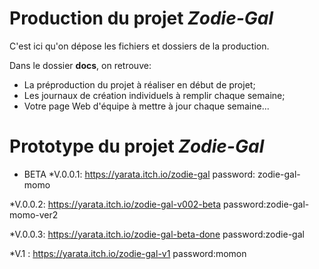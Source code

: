 # Production du projet *Zodie-Gal*
C'est ici qu'on dépose les fichiers et dossiers de la production. 

Dans le dossier **docs**, on retrouve:
* La préproduction du projet à réaliser en début de projet;
* Les journaux de création individuels à remplir chaque semaine;
* Votre page Web d'équipe à mettre à jour chaque semaine...


# Prototype du projet *Zodie-Gal*

- BETA
*V.0.0.1: https://yarata.itch.io/zodie-gal password: zodie-gal-momo

*V.0.0.2: https://yarata.itch.io/zodie-gal-v002-beta password:zodie-gal-momo-ver2

*V.0.0.3: https://yarata.itch.io/zodie-gal-beta-done password:zodie-gal

*V.1 : https://yarata.itch.io/zodie-gal-v1  password:momon
